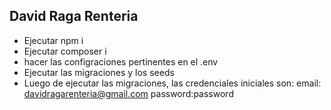 
## David Raga Renteria


- Ejecutar npm i
- Ejecutar composer i
- hacer las configraciones pertinentes en el .env
- Ejecutar las migraciones y los seeds
- Luego de ejecutar las migraciones, las credenciales iniciales son: email: davidragarenteria@gmail.com password:password 

